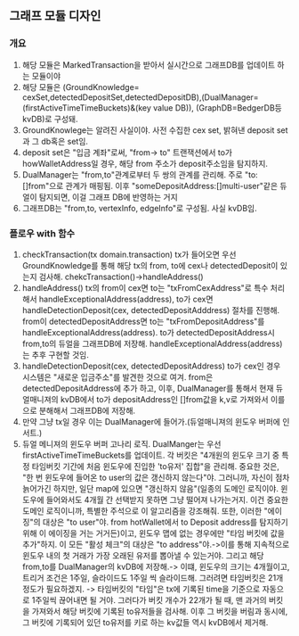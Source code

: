 ## 그래프 모듈 디자인
### 개요
1. 해당 모듈은 MarkedTransaction을 받아서 실시간으로 그래프DB를 업데이트 하는 모듈이야
2. 해당 모듈은 (GroundKnowledge= cexSet,detectedDepositSet,detectedDepositDB),(DualManager=(firstActiveTimeTimeBuckets)&(key value DB)), (GraphDB=BedgerDB등 kvDB)로 구성돼.
3. GroundKnowlege는 알려진 사실이야. 사전 수집한 cex set, 밝혀낸 deposit set과 그 db혹은 set임.
4. deposit set은 "입금 계좌"로써, "from-> to" 트랜잭션에서 to가 howWalletAddress일 경우, 해당 from 주소가 deposit주소임을 탐지하지.
5. DualManager는 "from,to"관계로부터 두 쌍의 관계를 관리해. 주로 "to:[]from"으로 관계가 매핑됨. 이후 "someDepositAddress:[]multi-user"같은 듀얼이 탐지되면, 이걸 그래프 DB에 반영하는 거지
6. 그래프DB는 "from,to, vertexInfo, edgeInfo"로 구성됨. 사실 kvDB임.

### 플로우 with 함수
1. checkTransaction(tx domain.transaction)
tx가 들어오면 우선 GroundKnowledge를 통해 해당 tx의 from, to에 cex나 detectedDeposit이 있는지 검사해.
chekcTransaction()->handleAddress()
2. handleAddress()
tx의 from이 cex면 to는 "txFromCexAddress"로 특수 처리해서 handleExceptionalAddress(address), to가 cex면 handleDetectionDeposit(cex, detectedDepositAdddress) 절차를 진행해. from이 detectedDepositAddress면 to는 "txFromDepositAddress"를 handleExceptionalAddress(address). to가 detectedDepositAddress시 from,to의 듀얼을 그래프DB에 저장해.
handleExceptionalAddress(address)는 추후 구현할 것임.
3. handleDetectionDeposit(cex, detectedDepositAddress)
to가 cex인 경우 시스템은 "새로운 입금주소"를 발견한 것으로 여겨. 
from은 detectedDepositAddress에 추가 하고,
이후, DualManager를 통해서 현재 듀얼매니져의 kvDB에서 to가 depositAddress인 []from값을 k,v로 가져와서 이를 [](to,from)으로 분해해서 그래프DB에 저장해.
4. 만약 그냥 tx일 경우 이는 DualManager에 들어가.(듀얼매니져의 윈도우 버퍼에 인서트.)
5. 듀얼 메니져의 윈도우 버퍼 고나리 로직.
DualManger는 우선 firstActiveTimeTimeBuckets를 업데이트. 각 버킷은 "4개원의 윈도우 크기 중 특정 타임버킷 기간에 처음 윈도우에 진입한 'to유저' 집합"을 관리해. 중요한 것은, "한 번 윈도우에 들어온 to user의 값은 갱신하지 않는다"야. 그러니까, 자신이 점차 늙어가긴 하지만, 일단 map에 있으면 "갱신하지 않음"(일종의 도메인 로직이야. 윈도우에 들어와서도 4개월 간 선택받지 못하면 그냥 떨어져 나가는거지. 이건 중요한 도메인 로직이니까, 특별한 주석으로 이 알고리즘을 강조해줘. 또한, 이러한 "에이징"의 대상은 "to user"야. from hotWallet에서 to Deposit address를 탐지하기 위해 이 에이징을 거는 거거든)이고, 윈도우 맵에 없는 경우에만 "타임 버킷에 값을 추가"하지. 이 모든 "활성 체크"의 대상은 "to address"야.->이를 통해 지속적으로 윈도우 내의 첫 거래가 가장 오래된 유저를 뽑아낼 수 있는거야. 그리고 해당 from,to를 DualManager의 kvDB에 저장해.-> 이떄, 윈도우의 크기는 4개월이고, 트리거 조건은 1주일, 슬라이드도 1주일 씩 슬라이드해. 그러려면 타임버킷은 21개 정도가 필요하겠지.
-> 타임버킷의 "타임"은 tx에 기록된 time을 기준으로 자동으로 1주일씩 끊어내면 될 거야. 그러다가 버킷 개수가 22개가 될 때, 맨 과거의 버킷을 가져와서 해당 버킷에 기록된 to유저들을 검사해. 이후 그 버킷을 버림과 동시에, 그 버킷에 기록되어 있던 to유저를 키로 하는 kv값들 역시 kvDB에서 제거해.
